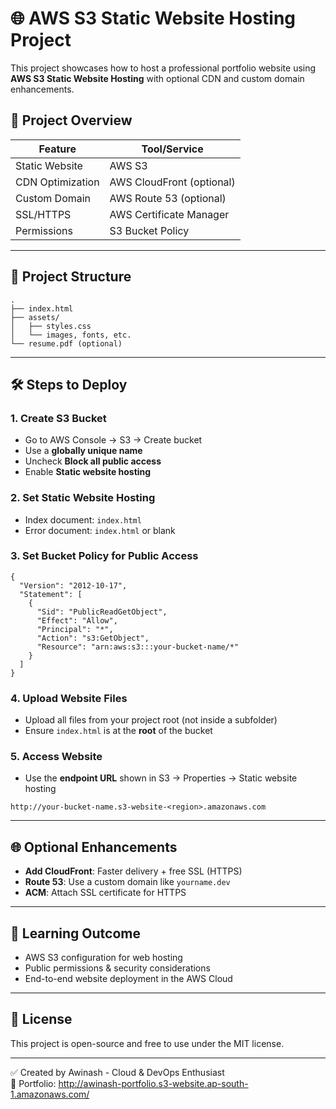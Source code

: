 
# 🌐 AWS S3 Static Website Hosting Project

This project showcases how to host a professional portfolio website using **AWS S3 Static Website Hosting** with optional CDN and custom domain enhancements.

## 🚀 Project Overview

| Feature              | Tool/Service             |
|----------------------|--------------------------|
| Static Website       | AWS S3                   |
| CDN Optimization     | AWS CloudFront (optional)|
| Custom Domain        | AWS Route 53 (optional)  |
| SSL/HTTPS            | AWS Certificate Manager  |
| Permissions          | S3 Bucket Policy         |

---

## 📁 Project Structure

```
.
├── index.html
├── assets/
│   ├── styles.css
│   └── images, fonts, etc.
└── resume.pdf (optional)
```

---

## 🛠️ Steps to Deploy

### 1. Create S3 Bucket

- Go to AWS Console → S3 → Create bucket
- Use a **globally unique name**
- Uncheck **Block all public access**
- Enable **Static website hosting**

### 2. Set Static Website Hosting

- Index document: `index.html`
- Error document: `index.html` or blank

### 3. Set Bucket Policy for Public Access

```
{
  "Version": "2012-10-17",
  "Statement": [
    {
      "Sid": "PublicReadGetObject",
      "Effect": "Allow",
      "Principal": "*",
      "Action": "s3:GetObject",
      "Resource": "arn:aws:s3:::your-bucket-name/*"
    }
  ]
}
```

### 4. Upload Website Files

- Upload all files from your project root (not inside a subfolder)
- Ensure `index.html` is at the **root** of the bucket

### 5. Access Website

- Use the **endpoint URL** shown in S3 → Properties → Static website hosting

```
http://your-bucket-name.s3-website-<region>.amazonaws.com
```

---

## 🌐 Optional Enhancements

- **Add CloudFront**: Faster delivery + free SSL (HTTPS)
- **Route 53**: Use a custom domain like `yourname.dev`
- **ACM**: Attach SSL certificate for HTTPS

---

## 🧠 Learning Outcome

- AWS S3 configuration for web hosting
- Public permissions & security considerations
- End-to-end website deployment in the AWS Cloud

---

## 📄 License

This project is open-source and free to use under the MIT license.

---

✅ Created by Awinash - Cloud & DevOps Enthusiast  
🔗 Portfolio: http://awinash-portfolio.s3-website.ap-south-1.amazonaws.com/
